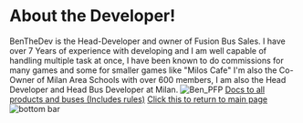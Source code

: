 # About the Developer!
BenTheDev is the Head-Developer and owner of Fusion Bus Sales.
I have over 7 Years of experience with developing and I am well capable of handling multiple task at once,
I have been known to do commissions for many games and some for smaller games like "Milos Cafe"
I'm also the Co-Owner of Milan Area Schools with over 600 members, I am also the Head Developer and Head Bus Developer at Milan.
![Ben_PFP](https://github.com/user-attachments/assets/9bd0792e-fb77-454f-ba6d-5545f058ba22)
[Docs to all products and buses (Includes rules)](https://ben-thedev.github.io/fusionbussalesdocs/)
[Click this to return to main page](https://ben-thedev.github.io)
![bottom bar](https://github.com/user-attachments/assets/cfe3dac1-1f38-49ed-ae1e-04bb2127ea2c)
